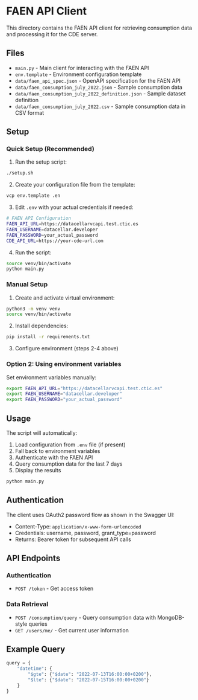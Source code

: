 # FAEN API Client

This directory contains the FAEN API client for retrieving consumption data and processing it for the CDE server.

## Files

- `main.py` - Main client for interacting with the FAEN API
- `env.template` - Environment configuration template
- `data/faen_api_spec.json` - OpenAPI specification for the FAEN API
- `data/faen_consumption_july_2022.json` - Sample consumption data
- `data/faen_consumption_july_2022_definition.json` - Sample dataset definition
- `data/faen_consumption_july_2022.csv` - Sample consumption data in CSV format

## Setup

### Quick Setup (Recommended)

1. Run the setup script:
```bash
./setup.sh
```

2. Create your configuration file from the template:
```bash
vcp env.template .en
```

3. Edit `.env` with your actual credentials if needed:
```bash
# FAEN API Configuration
FAEN_API_URL=https://datacellarvcapi.test.ctic.es
FAEN_USERNAME=datacellar.developer
FAEN_PASSWORD=your_actual_password
CDE_API_URL=https://your-cde-url.com
```

4. Run the script:
```bash
source venv/bin/activate
python main.py
```

### Manual Setup

1. Create and activate virtual environment:
```bash
python3 -m venv venv
source venv/bin/activate
```

2. Install dependencies:
```bash
pip install -r requirements.txt
```

3. Configure environment (steps 2-4 above)

### Option 2: Using environment variables

Set environment variables manually:
```bash
export FAEN_API_URL="https://datacellarvcapi.test.ctic.es"
export FAEN_USERNAME="datacellar.developer"
export FAEN_PASSWORD="your_actual_password"
```

## Usage

The script will automatically:
1. Load configuration from `.env` file (if present)
2. Fall back to environment variables
3. Authenticate with the FAEN API
4. Query consumption data for the last 7 days
5. Display the results

```bash
python main.py
```

## Authentication

The client uses OAuth2 password flow as shown in the Swagger UI:
- Content-Type: `application/x-www-form-urlencoded`
- Credentials: username, password, grant_type=password
- Returns: Bearer token for subsequent API calls

## API Endpoints

### Authentication
- `POST /token` - Get access token

### Data Retrieval
- `POST /consumption/query` - Query consumption data with MongoDB-style queries
- `GET /users/me/` - Get current user information

## Example Query

```python
query = {
    "datetime": {
        "$gte": {"$date": "2022-07-13T16:00:00+0200"},
        "$lte": {"$date": "2022-07-15T16:00:00+0200"}
    }
}
```
